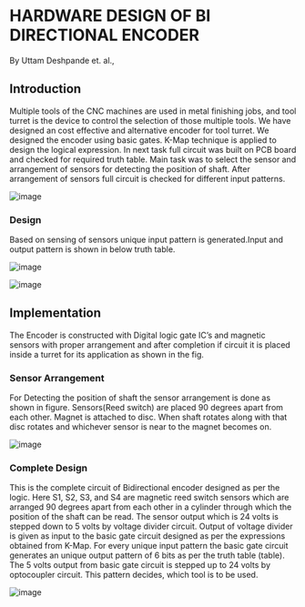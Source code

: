 # HARDWARE DESIGN OF BI DIRECTIONAL ENCODER 


By Uttam Deshpande et. al.,

## Introduction
Multiple tools of the CNC machines are used in metal finishing jobs, and tool turret is the device to control the selection of those multiple tools. We have designed an cost effective and alternative encoder for tool turret. We designed the encoder using basic gates. K-Map technique is applied to design the logical expression. In next task full circuit was built on PCB board and checked for required truth table. Main task was to select the sensor and arrangement of sensors for detecting the position of shaft. After arrangement of sensors full circuit is checked for different input patterns.

![image](https://user-images.githubusercontent.com/107185323/199084549-d4a6f665-cbc3-40f5-add8-aadb2e40e061.png)


### Design
Based on sensing of sensors unique input pattern is generated.Input and output pattern is shown in below truth table.

![image](https://user-images.githubusercontent.com/107185323/199085148-1bcbeb51-d22d-4020-a657-7744fe0441c7.png)

![image](https://user-images.githubusercontent.com/107185323/199085228-daeb2999-0940-4eb9-bc6b-e1a3e9ea3067.png)

## Implementation
The Encoder is constructed with Digital logic gate IC’s and magnetic sensors with proper arrangement and after completion if circuit it is placed inside a turret for its application as shown in the fig.


### Sensor Arrangement
For Detecting the position of shaft the sensor arrangement is done as shown in figure. Sensors(Reed switch) are placed 90 degrees apart from each other. Magnet is attached to disc. When shaft rotates along with that disc rotates and whichever sensor is near to the magnet becomes on.

![image](https://user-images.githubusercontent.com/107185323/199084717-aecd20bf-5abf-4291-8262-c55e7a3eb3db.png)

### Complete Design
This is the complete circuit of Bidirectional encoder designed as per the logic. Here S1, S2, S3, and S4 are magnetic reed switch sensors which are arranged 
90 degrees apart from each other in a cylinder through which the position of the shaft can be read. The sensor output which is 24 volts is stepped down to 5 volts by voltage divider circuit. Output of voltage divider is given as input to the basic gate circuit designed as per the expressions obtained from K-Map. For every unique input pattern the basic gate circuit generates an unique output pattern of 6 bits as per the truth table (table). The 5 volts output from basic gate circuit is stepped up to 24 volts by optocoupler circuit. This pattern decides, which tool is to be used.


![image](https://user-images.githubusercontent.com/107185323/199085581-983350c5-202a-45a6-b9ad-10735f98175f.png)




